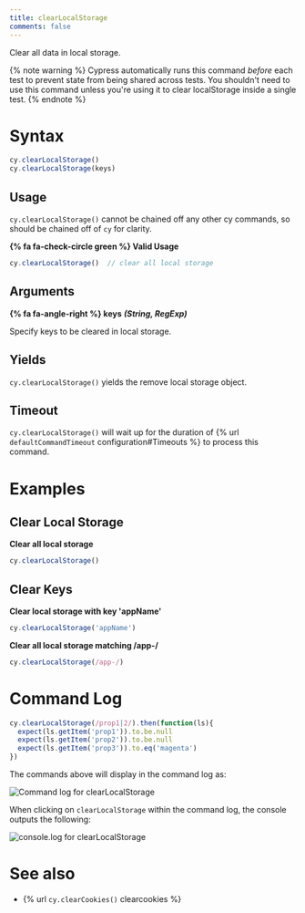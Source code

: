 ```yaml
---
title: clearLocalStorage
comments: false
---
```


Clear all data in local storage.

{% note warning %}
Cypress automatically runs this command *before* each test to prevent state from being shared across tests. You shouldn't need to use this command unless you're using it to clear localStorage inside a single test.
{% endnote %}

# Syntax

```javascript
cy.clearLocalStorage()
cy.clearLocalStorage(keys)
```

## Usage

`cy.clearLocalStorage()` cannot be chained off any other cy commands, so should be chained off of `cy` for clarity.

**{% fa fa-check-circle green %} Valid Usage**

```javascript
cy.clearLocalStorage()  // clear all local storage
```

## Arguments

**{% fa fa-angle-right %} keys** ***(String, RegExp)***

Specify keys to be cleared in local storage.

## Yields

`cy.clearLocalStorage()` yields the remove local storage object.

## Timeout

`cy.clearLocalStorage()` will wait up for the duration of {% url `defaultCommandTimeout` configuration#Timeouts %} to process this command.

# Examples

## Clear Local Storage

**Clear all local storage**

```javascript
cy.clearLocalStorage()
```

## Clear Keys

**Clear local storage with key 'appName'**

```javascript
cy.clearLocalStorage('appName')
```

**Clear all local storage matching /app-/**

```javascript
cy.clearLocalStorage(/app-/)
```

# Command Log

```javascript
cy.clearLocalStorage(/prop1|2/).then(function(ls){
  expect(ls.getItem('prop1')).to.be.null
  expect(ls.getItem('prop2')).to.be.null
  expect(ls.getItem('prop3')).to.eq('magenta')
})
```

The commands above will display in the command log as:

![Command log for clearLocalStorage](/img/api/clearlocalstorage/clear-ls-localstorage-in-command-log.png)

When clicking on `clearLocalStorage` within the command log, the console outputs the following:

![console.log for clearLocalStorage](/img/api/clearlocalstorage/local-storage-object-shown-in-console.png)

# See also

- {% url `cy.clearCookies()` clearcookies %}
